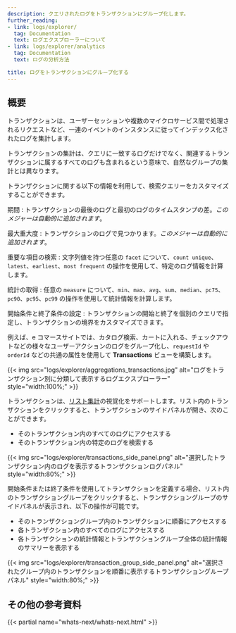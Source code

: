 ```yaml
---
description: クエリされたログをトランザクションにグループ化します。
further_reading:
- link: logs/explorer/
  tag: Documentation
  text: ログエクスプローラーについて
- link: logs/explorer/analytics
  tag: Documentation
  text: ログの分析方法

title: ログをトランザクションにグループ化する
---
```


## 概要

トランザクションは、ユーザーセッションや複数のマイクロサービス間で処理されるリクエストなど、一連のイベントのインスタンスに従ってインデックス化されたログを集計します。

トランザクションの集計は、クエリに一致するログだけでなく、関連するトランザクションに属するすべてのログも含まれるという意味で、自然なグループの集計とは異なります。

トランザクションに関する以下の情報を利用して、検索クエリーをカスタマイズすることができます。

期間
: トランザクションの最後のログと最初のログのタイムスタンプの差。_このメジャーは自動的に追加されます_。

最大重大度
: トランザクションのログで見つかります。_このメジャーは自動的に追加されます_。

重要な項目の検索
: 文字列値を持つ任意の `facet` について、`count unique`、`latest`、`earliest`、`most frequent` の操作を使用して、特定のログ情報を計算します。

統計の取得
: 任意の `measure` について、`min`、`max`、`avg`、`sum`、`median`、`pc75`、`pc90`、`pc95`、`pc99` の操作を使用して統計情報を計算します。

開始条件と終了条件の設定
: トランザクションの開始と終了を個別のクエリで指定し、トランザクションの境界をカスタマイズできます。

例えば、e コマースサイトでは、カタログ検索、カートに入れる、チェックアウトなどの様々なユーザーアクションのログをグループ化し、`requestId` や `orderId` などの共通の属性を使用して **Transactions** ビューを構築します。

{{< img src="logs/explorer/aggregations_transactions.jpg" alt="ログをトランザクション別に分類して表示するログエクスプローラー" style="width:100%;" >}}

トランザクションは、[リスト集計][1]の視覚化をサポートします。リスト内のトランザクションをクリックすると、トランザクションのサイドパネルが開き、次のことができます。

- そのトランザクション内のすべてのログにアクセスする
- そのトランザクション内の特定のログを検索する

{{< img src="logs/explorer/transactions_side_panel.png" alt="選択したトランザクション内のログを表示するトランザクションログパネル" style="width:80%;" >}}

開始条件または終了条件を使用してトランザクションを定義する場合、リスト内のトランザクショングループをクリックすると、トランザクショングループのサイドパネルが表示され、以下の操作が可能です。

- そのトランザクショングループ内のトランザクションに順番にアクセスする
- 各トランザクション内のすべてのログにアクセスする
- 各トランザクションの統計情報とトランザクショングループ全体の統計情報のサマリーを表示する

{{< img src="logs/explorer/transaction_group_side_panel.png" alt="選択されたグループ内のトランザクションを順番に表示するトランザクショングループパネル" style="width:80%;" >}}

## その他の参考資料

{{< partial name="whats-next/whats-next.html" >}}

[1]: /ja/logs/explorer/visualize/#list-aggregates-of-logs
